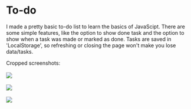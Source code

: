 # To-do
I made a pretty basic to-do list to learn the basics of JavaScipt. There are some simple features, like the option to show done task and the option to show when a task was made or marked as done. Tasks are saved in 'LocalStorage', so refreshing or closing the page won't make you lose data/tasks. 

Cropped screenshots: 
<br>
<br>
<img src="screenshot/screenshot2.png">
<br>
<br>
<img src="screenshot/screenshot3.png">
<br>
<br>
<img src="screenshot/screenshot5.png">
<br>
<br>
